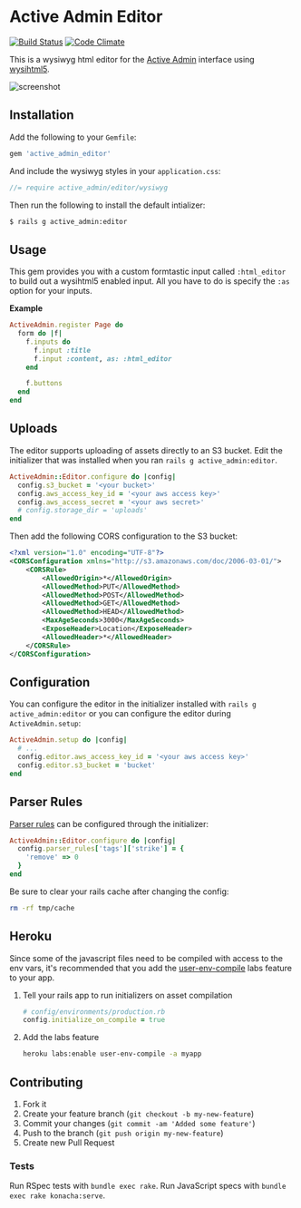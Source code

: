 # Active Admin Editor
[![Build Status](https://travis-ci.org/ejholmes/active_admin_editor.png?branch=master)](https://travis-ci.org/ejholmes/active_admin_editor) [![Code Climate](https://codeclimate.com/github/ejholmes/active_admin_editor.png)](https://codeclimate.com/github/ejholmes/active_admin_editor)

This is a wysiwyg html editor for the [Active Admin](http://activeadmin.info/)
interface using [wysihtml5](https://github.com/xing/wysihtml5).

![screenshot](https://dl.dropbox.com/u/1906634/Captured/OhvTv.png)

## Installation

Add the following to your `Gemfile`:

```ruby
gem 'active_admin_editor'
```

And include the wysiwyg styles in your `application.css`:

```scss
//= require active_admin/editor/wysiwyg
```

Then run the following to install the default intializer:

```bash
$ rails g active_admin:editor
```

## Usage

This gem provides you with a custom formtastic input called `:html_editor` to build out a wysihtml5 enabled input.
All you have to do is specify the `:as` option for your inputs.

**Example**

```ruby
ActiveAdmin.register Page do
  form do |f|
    f.inputs do
      f.input :title
      f.input :content, as: :html_editor
    end

    f.buttons
  end
end
```

## Uploads

The editor supports uploading of assets directly to an S3 bucket. Edit the initializer that
was installed when you ran `rails g active_admin:editor`.

```ruby
ActiveAdmin::Editor.configure do |config|
  config.s3_bucket = '<your bucket>'
  config.aws_access_key_id = '<your aws access key>'
  config.aws_access_secret = '<your aws secret>'
  # config.storage_dir = 'uploads'
end
```

Then add the following CORS configuration to the S3 bucket:

```xml
<?xml version="1.0" encoding="UTF-8"?>
<CORSConfiguration xmlns="http://s3.amazonaws.com/doc/2006-03-01/">
    <CORSRule>
        <AllowedOrigin>*</AllowedOrigin>
        <AllowedMethod>PUT</AllowedMethod>
        <AllowedMethod>POST</AllowedMethod>
        <AllowedMethod>GET</AllowedMethod>
        <AllowedMethod>HEAD</AllowedMethod>
        <MaxAgeSeconds>3000</MaxAgeSeconds>
        <ExposeHeader>Location</ExposeHeader>
        <AllowedHeader>*</AllowedHeader>
    </CORSRule>
</CORSConfiguration>
```

## Configuration

You can configure the editor in the initializer installed with `rails g
active_admin:editor` or you can configure the editor during
`ActiveAdmin.setup`:

```ruby
ActiveAdmin.setup do |config|
  # ...
  config.editor.aws_access_key_id = '<your aws access key>'
  config.editor.s3_bucket = 'bucket'
end
```

## Parser Rules

[Parser rules](https://github.com/xing/wysihtml5/tree/master/parser_rules) can
be configured through the initializer:

```ruby
ActiveAdmin::Editor.configure do |config|
  config.parser_rules['tags']['strike'] = {
    'remove' => 0
  }
end
```

Be sure to clear your rails cache after changing the config:

```bash
rm -rf tmp/cache
```

## Heroku

Since some of the javascript files need to be compiled with access to the env
vars, it's recommended that you add the [user-env-compile](https://devcenter.heroku.com/articles/labs-user-env-compile)
labs feature to your app.

1. Tell your rails app to run initializers on asset compilation

   ```ruby
   # config/environments/production.rb
   config.initialize_on_compile = true
   ```
2. Add the labs feature

   ```bash
   heroku labs:enable user-env-compile -a myapp
   ```

## Contributing

1. Fork it
2. Create your feature branch (`git checkout -b my-new-feature`)
3. Commit your changes (`git commit -am 'Added some feature'`)
4. Push to the branch (`git push origin my-new-feature`)
5. Create new Pull Request

### Tests

Run RSpec tests with `bundle exec rake`. Run JavaScript specs with `bundle
exec rake konacha:serve`.
